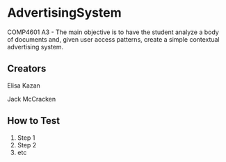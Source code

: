 # AdvertisingSystem
COMP4601 A3 - The main objective is to have the student analyze a body of documents and, given user access patterns, create a simple contextual advertising system.

## Creators
Elisa Kazan

Jack McCracken

## How to Test
1. Step 1
2. Step 2
3. etc
